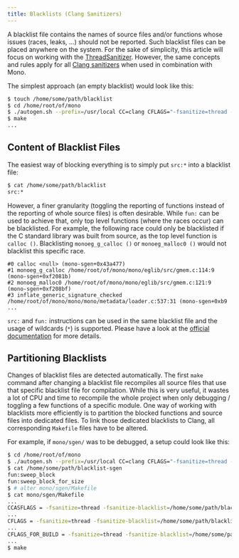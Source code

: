 ```yaml
---
title: Blacklists (Clang Sanitizers)
---
```


A blacklist file contains the names of source files and/or functions whose issues (races, leaks, ...) should not be reported. Such blacklist files can be placed anywhere on the system. For the sake of simplicity, this article will focus on working with the [ThreadSanitizer](/docs/debug+profile/clang/threadsanitizer/). However, the same concepts and rules apply for all [Clang sanitizers](/docs/debug+profile/clang/) when used in combination with Mono.

The simplest approach (an empty blacklist) would look like this:

``` bash
$ touch /home/some/path/blacklist
$ cd /home/root/of/mono
$ ./autogen.sh --prefix=/usr/local CC=clang CFLAGS="-fsanitize=thread -fsanitize-blacklist=/home/some/path/blacklist" LDFLAGS=-fsanitize=thread CXX=clang
$ make
...
```

Content of Blacklist Files
--------------------------

The easiest way of blocking everything is to simply put `src:*` into a blacklist file:

``` bash
$ cat /home/some/path/blacklist
src:*
```

However, a finer granularity (toggling the reporting of functions instead of the reporting of whole source files) is often desirable. While `fun:` can be used to achieve that, only top level functions (where the races occur) can be blacklisted. For example, the following race could only be blacklisted if the C standard library was built from source, as the top level function is `calloc ()`. Blacklisting `monoeg_g_calloc ()` or `monoeg_malloc0 ()` would not blacklist this specific race.

``` text
#0 calloc <null> (mono-sgen+0x43a477)
#1 monoeg_g_calloc /home/root/of/mono/mono/eglib/src/gmem.c:114:9 (mono-sgen+0xf2081b)
#2 monoeg_malloc0 /home/root/of/mono/mono/eglib/src/gmem.c:121:9 (mono-sgen+0xf208bf)
#3 inflate_generic_signature_checked /home/root/of/mono/mono/mono/metadata/loader.c:537:31 (mono-sgen+0xb9
...
```

`src:` and `fun:` instructions can be used in the same blacklist file and the usage of wildcards (`*`) is supported. Please have a look at the [official documentation](https://clang.llvm.org/docs/SanitizerSpecialCaseList.html) for more details.

Partitioning Blacklists
-----------------------

Changes of blacklist files are detected automatically. The first `make` command after changing a blacklist file recompiles all source files that use that specific blacklist file for compilation. While this is very useful, it wastes a lot of CPU and time to recompile the whole project when only debugging / toggling a few functions of a specific module. One way of working with blacklists more efficiently is to partition the blocked functions and source files into dedicated files. To link those dedicated blacklists to Clang, all corresponding `Makefile` files have to be altered.

For example, if `mono/sgen/` was to be debugged, a setup could look like this:

``` bash
$ cd /home/root/of/mono
$ ./autogen.sh --prefix=/usr/local CC=clang CFLAGS="-fsanitize=thread -fsanitize-blacklist=/home/some/path/blacklist" LDFLAGS=-fsanitize=thread CXX=clang
$ cat /home/some/path/blacklist-sgen
fun:sweep_block
fun:sweep_block_for_size
$ # alter mono/sgen/Makefile
$ cat mono/sgen/Makefile
...
CCASFLAGS = -fsanitize=thread -fsanitize-blacklist=/home/some/path/blacklist-sgen ...
...
CFLAGS = -fsanitize=thread -fsanitize-blacklist=/home/some/path/blacklist-sgen ...
...
CFLAGS_FOR_BUILD = -fsanitize=thread -fsanitize-blacklist=/home/some/path/blacklist-sgen ...
...
$ make
```
